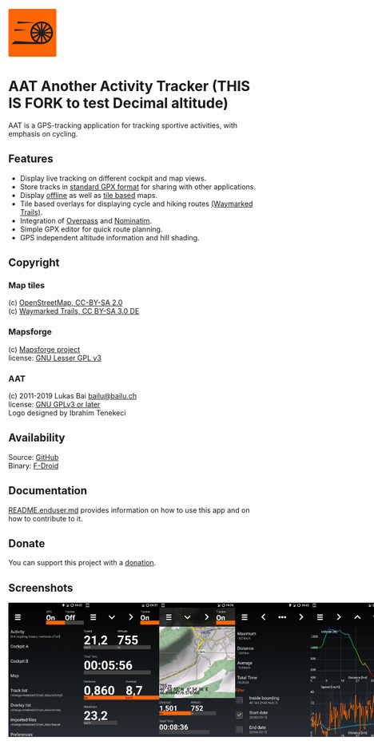 ![Logo](app/src/main/res/mipmap-xhdpi/ic_launcher.png)

# AAT Another Activity Tracker  (THIS IS FORK to test Decimal altitude)
AAT is a GPS-tracking application for tracking sportive activities, with emphasis on cycling.

## Features
* Display live tracking on different cockpit and map views.
* Store tracks in [standard GPX format](https://www.topografix.com/gpx.asp) for sharing with other applications.
* Display [offline](http://download.mapsforge.org) as well as [tile based](https://www.openstreetmap.org) maps.
* Tile based overlays for displaying cycle and hiking routes [(Waymarked Trails)](http://www.waymarkedtrails.org/).
* Integration of [Overpass](http://wiki.openstreetmap.org/wiki/Overpass_API) and [Nominatim](http://nominatim.openstreetmap.org).
* Simple GPX editor for quick route planning.
* GPS independent altitude information and hill shading.

## Copyright
### Map tiles
(c) [OpenStreetMap, CC-BY-SA 2.0](http://wiki.openstreetmap.org/wiki/Legal_FAQ)  
(c) [Waymarked Trails, CC BY-SA 3.0 DE](http://waymarkedtrails.org/en/help/legal)

### Mapsforge
(c) [Mapsforge project](https://github.com/mapsforge/mapsforge)  
license: [GNU Lesser GPL v3](http://www.gnu.org/licenses/lgpl.html)

### AAT
(c) 2011-2019 Lukas Bai bailu@bailu.ch  
license: [GNU GPLv3 or later](http://www.gnu.org/licenses/gpl.html)  
Logo designed by Ibrahim Tenekeci  

## Availability
Source: [GitHub](https://github.com/bailuk/AAT)  
Binary: [F-Droid](https://f-droid.org/repository/browse/?fdid=ch.bailu.aat)

## Documentation
[README.enduser.md](README.enduser.md) provides information on how to use this app and on how to contribute to it.

## Donate  
You can support this project with a [donation](https://bailu.ch/aat/donate.html).

## Screenshots
<div style="display:flex;">
<img alt="Screenshot" src="fastlane/metadata/android/en-US/images/phoneScreenshots/screen1.png" width="30%">
<img alt="Screenshot" src="fastlane/metadata/android/en-US/images/phoneScreenshots/screen2.png" width="30%">
<img alt="Screenshot" src="fastlane/metadata/android/en-US/images/phoneScreenshots/screen3.png" width="30%">
<img alt="Screenshot" src="fastlane/metadata/android/en-US/images/phoneScreenshots/screen4.png" width="30%">
<img alt="Screenshot" src="fastlane/metadata/android/en-US/images/phoneScreenshots/screen5.png" width="30%">
<img alt="Screenshot" src="fastlane/metadata/android/en-US/images/phoneScreenshots/screen6.png" width="30%">
<img alt="Screenshot" src="fastlane/metadata/android/en-US/images/phoneScreenshots/screen7.png" width="30%">
<img alt="Screenshot" src="fastlane/metadata/android/en-US/images/phoneScreenshots/screen8.png" width="30%">
</div>
